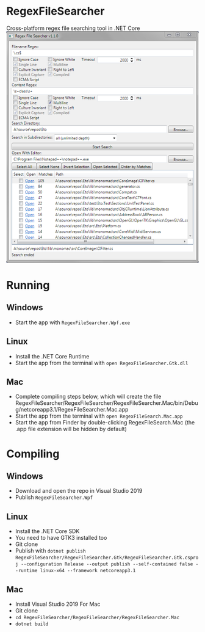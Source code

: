 # RegexFileSearcher
Cross-platform regex file searching tool in .NET Core
![](https://github.com/CommonLoon102/RegexFileSearcher/blob/master/image/screenshot.png?raw=true)
# Running
## Windows
 - Start the app with `RegexFileSearcher.Wpf.exe`
## Linux
 - Install the .NET Core Runtime
 - Start the app from the terminal with `open RegexFileSearcher.Gtk.dll`
## Mac
 - Complete compiling steps below, which will create the file RegexFileSearcher/RegexFileSearcher/RegexFileSearcher.Mac/bin/Debug/netcoreapp3.1/RegexFileSearcher.Mac.app
 - Start the app from the terminal with `open RegexFileSearch.Mac.app`
 - Start the app from Finder by double-clicking RegexFileSearch.Mac (the .app file extension will be hidden by default)
# Compiling
## Windows
 - Download and open the repo in Visual Studio 2019
 - Publish `RegexFileSearcher.Wpf`
## Linux
 - Install the .NET Core SDK
 - You need to have GTK3 installed too
 - Git clone
 - Publish with `dotnet publish RegexFileSearcher/RegexFileSearcher.Gtk/RegexFileSearcher.Gtk.csproj --configuration Release --output publish --self-contained false --runtime linux-x64 --framework netcoreapp3.1`
## Mac
 - Install Visual Studio 2019 For Mac
 - Git clone
 - `cd RegexFileSearcher/RegexFileSearcher/RegexFileSearcher.Mac`
 - `dotnet build`
 
